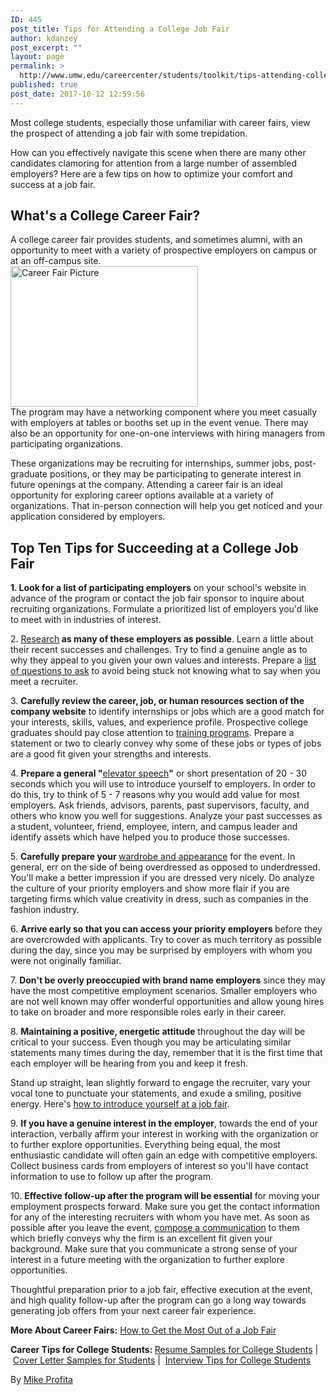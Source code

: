 ```yaml
---
ID: 445
post_title: Tips for Attending a College Job Fair
author: kdanzey
post_excerpt: ""
layout: page
permalink: >
  http://www.umw.edu/careercenter/students/toolkit/tips-attending-college-job-fair/
published: true
post_date: 2017-10-12 12:59:56
---
```

Most college students, especially those unfamiliar with career fairs, view the prospect of attending a job fair with some trepidation.

How can you effectively navigate this scene when there are many other candidates clamoring for attention from a large number of assembled employers? Here are a few tips on how to optimize your comfort and success at a job fair.
<h2>What's a College Career Fair?</h2>
A college career fair provides students, and sometimes alumni, with an opportunity to meet with a variety of prospective employers on campus or at an off-campus site.
<div id="billboard1-sticky_1-0" class="comp billboard1-sticky billboard-sticky is-lockable">
<div class="spacer">
<div id="billboard1_1-0" class="comp billboard1 mntl-gpt-adunit gpt billboard">
<div id="billboard" class="wrapper">
<div></div>
<div id="google_ads_iframe_/479/thebalance/bal_job-search/billboard_0__container__"><a href="http://www.umw.edu/careercenter/wp-content/uploads/sites/41/2017/10/Employer-Greeting-Student.jpg"><img class="alignnone size-medium wp-image-446" src="http://www.umw.edu/careercenter/wp-content/uploads/sites/41/2017/10/Employer-Greeting-Student-300x225.jpg" alt="Career Fair Picture" width="300" height="225" /></a></div>
</div>
</div>
</div>
</div>
The program may have a networking component where you meet casually with employers at tables or booths set up in the event venue. There may also be an opportunity for one-on-one interviews with hiring managers from participating organizations.

These organizations may be recruiting for internships, summer jobs, post-graduate positions, or they may be participating to generate interest in future openings at the company. Attending a career fair is an ideal opportunity for exploring career options available at a variety of organizations. That in-person connection will help you get noticed and your application considered by employers.
<h2>Top Ten Tips for Succeeding at a College Job Fair</h2>
<strong>1. Look for a list of participating employers</strong> on your school's website in advance of the program or contact the job fair sponsor to inquire about recruiting organizations. Formulate a prioritized list of employers you'd like to meet with in industries of interest.

2. <a href="https://www.thebalance.com/job-search-basics-4073653">Research</a><strong> as many of these employers as possible</strong>. Learn a little about their recent successes and challenges. Try to find a genuine angle as to why they appeal to you given your own values and interests. Prepare a <a href="https://www.thebalance.com/best-questions-to-ask-at-job-fairs-2061615">list of questions to ask</a> to avoid being stuck not knowing what to say when you meet a recruiter.

3. <strong>Carefully review the career, job, or human resources section of the company website</strong> to identify internships or jobs which are a good match for your interests, skills, values, and experience profile. Prospective college graduates should pay close attention to <a href="https://www.thebalance.com/training-programs-for-college-graduates-2059867">training programs</a>. Prepare a statement or two to clearly convey why some of these jobs or types of jobs are a good fit given your strengths and interests.

4. <strong>Prepare a general "</strong><a href="https://www.thebalance.com/elevator-speech-examples-and-writing-tips-2061976">elevator speech</a><strong>"</strong> or short presentation of 20 - 30 seconds which you will use to introduce yourself to employers. In order to do this, try to think of 5 - 7 reasons why you would add value for most employers. Ask friends, advisors, parents, past supervisors, faculty, and others who know you well for suggestions. Analyze your past successes as a student, volunteer, friend, employee, intern, and campus leader and identify assets which have helped you to produce those successes.

5. <strong>Carefully prepare your </strong><a href="https://www.thebalance.com/best-interview-attire-for-every-type-of-interview-2061364">wardrobe and appearance</a> for the event. In general, err on the side of being overdressed as opposed to underdressed. You'll make a better impression if you are dressed very nicely. Do analyze the culture of your priority employers and show more flair if you are targeting firms which value creativity in dress, such as companies in the fashion industry.

6. <strong>Arrive early so that you can access your priority employers </strong>before they are overcrowded with applicants. Try to cover as much territory as possible during the day, since you may be surprised by employers with whom you were not originally familiar.

7. <strong>Don't be overly preoccupied with brand name employers</strong> since they may have the most competitive employment scenarios. Smaller employers who are not well known may offer wonderful opportunities and allow young hires to take on broader and more responsible roles early in their career.

8. <strong>Maintaining a positive, energetic attitude</strong> throughout the day will be critical to your success. Even though you may be articulating similar statements many times during the day, remember that it is the first time that each employer will be hearing from you and keep it fresh.
<div class="article-content-block-last">

Stand up straight, lean slightly forward to engage the recruiter, vary your vocal tone to punctuate your statements, and exude a smiling, positive energy. Here's <a href="https://www.thebalance.com/how-to-introduce-yourself-at-a-job-fair-2061621">how to introduce yourself at a job fair</a>.

9. <strong>If you have a genuine interest in the employer</strong>, towards the end of your interaction, verbally affirm your interest in working with the organization or to further explore opportunities. Everything being equal, the most enthusiastic candidate will often gain an edge with competitive employers. Collect business cards from employers of interest so you'll have contact information to use to follow up after the program.

10. <strong>Effective follow-up after the program will be essential</strong> for moving your employment prospects forward. Make sure you get the contact information for any of the interesting recruiters with whom you have met. As soon as possible after you leave the event, <a href="https://www.thebalance.com/how-to-write-an-interview-thank-you-letter-2063981">compose a communication</a> to them which briefly conveys why the firm is an excellent fit given your background. Make sure that you communicate a strong sense of your interest in a future meeting with the organization to further explore opportunities.

Thoughtful preparation prior to a job fair, effective execution at the event, and high quality follow-up after the program can go a long way towards generating job offers from your next career fair experience.

<strong>More About Career Fairs:</strong> <a href="https://www.thebalance.com/tips-for-getting-the-most-out-of-a-job-fair-2061616">How to Get the Most Out of a Job Fair</a>

<strong>Career Tips for College Students: </strong><a href="https://www.thebalance.com/resume-examples-for-college-students-and-graduates-2063553">Resume Samples for College Students</a> | <a href="https://www.thebalance.com/student-cover-letter-samples-2063664">Cover Letter Samples for Students</a> |  <a href="https://www.thebalance.com/top-job-interview-tips-for-college-students-2059837">Interview Tips for College Students</a>

<span class="byline-name">By <a href="https://www.thebalance.com/guest-author-mike-profita-2059897"> Mike Profita</a></span>

</div>